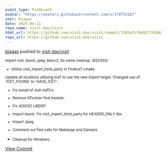 ```yaml
---
event_type: PushEvent
avatar: "https://avatars.githubusercontent.com/u/17075318?"
user: biagas
date: 2025-04-11
repo_name: visit-dav/visit
html_url: https://github.com/visit-dav/visit/commit/1305e7c764927791863022b5cd5c1cb6ab805761
repo_url: https://github.com/visit-dav/visit
---
```


<a href='https://github.com/biagas' target='_blank'>biagas</a> pushed to <a href='https://github.com/visit-dav/visit' target='_blank'>visit-dav/visit</a>

<small>Import icet, boost, jpeg, blosc2, do some cleanup. (#20355)

* Utilize visit_import_third_party in FindIceT.cmake

Update all locations utilizing IceT to use the new import target.
Changed use of 'ICET_FOUND' to 'HAVE_ICET'.

* Fix install of visit-hdf5.h.

* Remove GFortran find module.

* Fix ADIOS2 LIBDEP.

* Import boost.
Fix visit_import_third_party for HEADER_ONLY libs.

* Import Jpeg.

* Comment out find calls for Nektarpp and Damaris.

* Cleanup for Windows.</small>

<a href='https://github.com/visit-dav/visit/commit/1305e7c764927791863022b5cd5c1cb6ab805761' target='_blank'>View Commit</a>